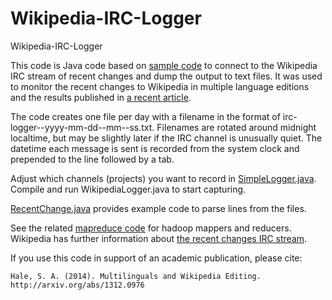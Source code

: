 Wikipedia-IRC-Logger
====================

Wikipedia-IRC-Logger

This code is Java code based on [sample code](http://oreilly.com/pub/h/1966) to connect to the Wikipedia IRC stream of recent changes and dump the output to text files. It was used to monitor the recent changes to Wikipedia in multiple language editions and the results published in [a recent article](http://arxiv.org/abs/1312.0976).

The code creates one file per day with a filename in the format of irc-logger--yyyy-mm-dd--mm--ss.txt. Filenames are rotated around midnight localtime, but may be slightly later if the IRC channel is unusually quiet. The datetime each message is sent is recorded from the system clock and prepended to the line followed by a tab.

Adjust which channels (projects) you want to record in [SimpleLogger.java](https://github.com/computermacgyver/Wikipedia-IRC-Logger/blob/master/src/us/hale/scott/wikipedia/irc/logger/SimpleLogger.java). Compile and run WikipediaLogger.java to start capturing.

[RecentChange.java](https://github.com/computermacgyver/Wikipedia-IRC-Logger/blob/master/src/us/hale/scott/wikipedia/irc/model/RecentChange.java) provides example code to parse lines from the files. 

See the related [mapreduce code](https://github.com/computermacgyver/Wikipedia-IRC-MapReduce) for hadoop mappers and reducers. Wikipedia has further information about [the recent changes IRC stream](http://meta.wikimedia.org/wiki/IRC/Channels#Raw_feeds).

If you use this code in support of an academic publication, please cite:

    Hale, S. A. (2014). Multilinguals and Wikipedia Editing. http://arxiv.org/abs/1312.0976
